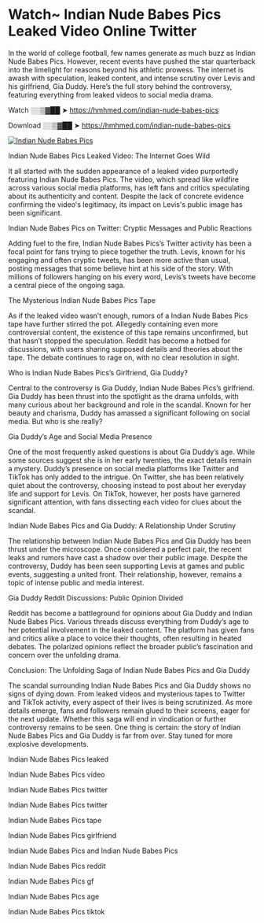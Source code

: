 # Watch~ Indian Nude Babes Pics Leaked Video Online Twitter

In the world of college football, few names generate as much buzz as Indian Nude Babes Pics. However, recent events have pushed the star quarterback into the limelight for reasons beyond his athletic prowess. The internet is awash with speculation, leaked content, and intense scrutiny over Levis and his girlfriend, Gia Duddy. Here’s the full story behind the controversy, featuring everything from leaked videos to social media drama.

Watch ░░▒▓██ ➤ https://hmhmed.com/indian-nude-babes-pics

Download ░░▒▓██ ➤ https://hmhmed.com/indian-nude-babes-pics

[![Indian Nude Babes Pics](https://i.imgur.com/dJHk4Zq.gif)](https://hmhmed.com/indian-nude-babes-pics)

Indian Nude Babes Pics Leaked Video: The Internet Goes Wild

It all started with the sudden appearance of a leaked video purportedly featuring Indian Nude Babes Pics. The video, which spread like wildfire across various social media platforms, has left fans and critics speculating about its authenticity and content. Despite the lack of concrete evidence confirming the video's legitimacy, its impact on Levis's public image has been significant.

Indian Nude Babes Pics on Twitter: Cryptic Messages and Public Reactions

Adding fuel to the fire, Indian Nude Babes Pics’s Twitter activity has been a focal point for fans trying to piece together the truth. Levis, known for his engaging and often cryptic tweets, has been more active than usual, posting messages that some believe hint at his side of the story. With millions of followers hanging on his every word, Levis’s tweets have become a central piece of the ongoing saga.

The Mysterious Indian Nude Babes Pics Tape

As if the leaked video wasn’t enough, rumors of a Indian Nude Babes Pics tape have further stirred the pot. Allegedly containing even more controversial content, the existence of this tape remains unconfirmed, but that hasn’t stopped the speculation. Reddit has become a hotbed for discussions, with users sharing supposed details and theories about the tape. The debate continues to rage on, with no clear resolution in sight.

Who is Indian Nude Babes Pics’s Girlfriend, Gia Duddy?

Central to the controversy is Gia Duddy, Indian Nude Babes Pics’s girlfriend. Gia Duddy has been thrust into the spotlight as the drama unfolds, with many curious about her background and role in the scandal. Known for her beauty and charisma, Duddy has amassed a significant following on social media. But who is she really?

Gia Duddy’s Age and Social Media Presence

One of the most frequently asked questions is about Gia Duddy’s age. While some sources suggest she is in her early twenties, the exact details remain a mystery. Duddy’s presence on social media platforms like Twitter and TikTok has only added to the intrigue. On Twitter, she has been relatively quiet about the controversy, choosing instead to post about her everyday life and support for Levis. On TikTok, however, her posts have garnered significant attention, with fans dissecting each video for clues about the scandal.

Indian Nude Babes Pics and Gia Duddy: A Relationship Under Scrutiny

The relationship between Indian Nude Babes Pics and Gia Duddy has been thrust under the microscope. Once considered a perfect pair, the recent leaks and rumors have cast a shadow over their public image. Despite the controversy, Duddy has been seen supporting Levis at games and public events, suggesting a united front. Their relationship, however, remains a topic of intense public and media interest.

Gia Duddy Reddit Discussions: Public Opinion Divided

Reddit has become a battleground for opinions about Gia Duddy and Indian Nude Babes Pics. Various threads discuss everything from Duddy’s age to her potential involvement in the leaked content. The platform has given fans and critics alike a place to voice their thoughts, often resulting in heated debates. The polarized opinions reflect the broader public’s fascination and concern over the unfolding drama.

Conclusion: The Unfolding Saga of Indian Nude Babes Pics and Gia Duddy

The scandal surrounding Indian Nude Babes Pics and Gia Duddy shows no signs of dying down. From leaked videos and mysterious tapes to Twitter and TikTok activity, every aspect of their lives is being scrutinized. As more details emerge, fans and followers remain glued to their screens, eager for the next update. Whether this saga will end in vindication or further controversy remains to be seen. One thing is certain: the story of Indian Nude Babes Pics and Gia Duddy is far from over. Stay tuned for more explosive developments.

Indian Nude Babes Pics leaked

Indian Nude Babes Pics video

Indian Nude Babes Pics twitter

Indian Nude Babes Pics twitter

Indian Nude Babes Pics tape

Indian Nude Babes Pics girlfriend

Indian Nude Babes Pics and Indian Nude Babes Pics

Indian Nude Babes Pics reddit

Indian Nude Babes Pics gf

Indian Nude Babes Pics age

Indian Nude Babes Pics tiktok